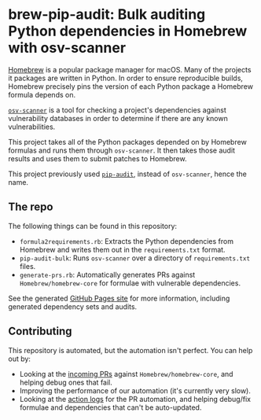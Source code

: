 # brew-pip-audit: Bulk auditing Python dependencies in Homebrew with osv-scanner

[Homebrew](https://brew.sh/) is a popular package manager for macOS.
Many of the projects it packages are written in Python. In order to ensure
reproducible builds, Homebrew precisely pins the version of each Python package
a Homebrew formula depends on.

[`osv-scanner`](https://google.github.io/osv-scanner/) is a tool for checking
a project's dependencies against vulnerability databases in order to determine
if there are any known vulnerabilities.

This project takes all of the Python packages depended on by Homebrew formulas
and runs them through `osv-scanner`. It then takes those audit results and uses
them to submit patches to Homebrew.

This project previously used
[`pip-audit`](https://pypi.org/project/pip-audit/), instead of `osv-scanner`,
hence the name.

## The repo

The following things can be found in this repository:

- `formula2requirements.rb`: Extracts the Python dependencies from Homebrew
  and writes them out in the `requirements.txt` format.
- `pip-audit-bulk`: Runs `osv-scanner` over a directory of `requirements.txt`
  files.
- `generate-prs.rb`: Automatically generates PRs against
  `Homebrew/homebrew-core` for formulae with vulnerable dependencies.

See the generated [GitHub Pages site] for more information, including
generated dependency sets and audits.

[GitHub Pages site]: https://homebrew.github.io/brew-pip-audit/

## Contributing

This repository is automated, but the automation isn't perfect. You can help
out by:

- Looking at the [incoming PRs] against `Homebrew/homebrew-core`, and helping
  debug ones that fail.
- Improving the performance of our automation (it's currently very slow).
- Looking at the [action logs] for the PR automation, and helping debug/fix
  formulae and dependencies that can't be auto-updated.

[incoming PRs]: https://github.com/Homebrew/homebrew-core/pulls?q=is%3Aopen+is%3Apr+author%3ABrewTestBot+%22bump+python+resources%22+in%3Atitle

[action logs]: https://github.com/Homebrew/brew-pip-audit/actions/workflows/auto-pr.yml
